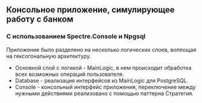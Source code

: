 ## Консольное приложение, симулирующее работу с банком

### С использованием Spectre.Console и Npgsql

Приложение было разделено на несколько логических слоев, воплощая на гексогональную архитектуру.
- Основной слой с логикой -  MainLogic, в нем происходит обработка всех возможных операций пользователя.
- Database - реализация интерфейсов из MainLogic для PostgreSQL.
- Console - консольный интерфейс приложения, переключение между нужными действиями реализовано с помощью паттерна Стратегия.